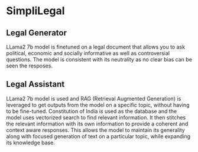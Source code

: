# SimpliLegal

## Legal Generator

LLama2 7b model is finetuned on a legal document that allows you to ask political, economic and socially informative as well as controversial questions. The model is consistent with its neutrality as no clear bias can be seen the resposes. 

## Legal Assistant

LLama2 7b model is used and RAG (Retrieval Augmented Generation) is leveraged to get outputs from the model on a specific topic, without having to be fine-tuned. Constitution of India is used as the database and the model uses vectorized search to find relevant information. It then stitches the relevant information with its own information to provide a coherent and context aware responses. This allows the model to maintain its generality along with focused generation of text on a particular topic, while expanding its knowledge base.
